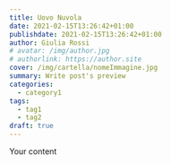```yaml
---
title: Uovo Nuvola
date: 2021-02-15T13:26:42+01:00
publishdate: 2021-02-15T13:26:42+01:00
author: Giulia Rossi
# avatar: /img/author.jpg
# authorlink: https://author.site
cover: /img/cartella/nomeImmagine.jpg
summary: Write post's preview
categories:
  - category1
tags:
  - tag1
  - tag2
draft: true
---
```


Your content
